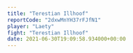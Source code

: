 ```yaml
---
title: "Terestian Illhoof"
reportCode: "2dxwMnYH37rFJfN1"
player: "Laety"
fight: "Terestian Illhoof"
date: 2021-06-30T19:09:58.934000+00:00
---
```

